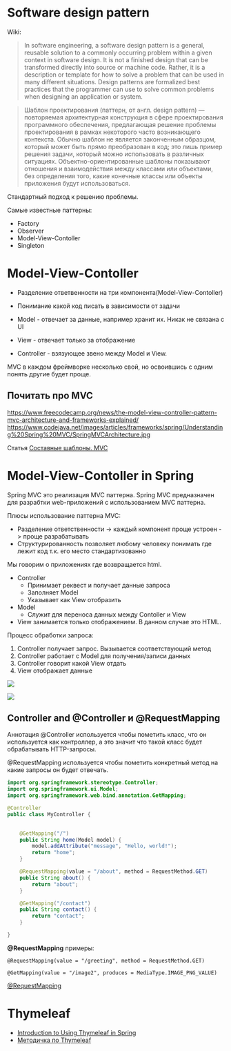 # Software design pattern

Wiki:

>In software engineering, a software design pattern is a general, reusable solution to a commonly occurring problem within a given context in software design. It is not a finished design that can be transformed directly into source or machine code. Rather, it is a description or template for how to solve a problem that can be used in many different situations. Design patterns are formalized best practices that the programmer can use to solve common problems when designing an application or system.

>Шаблон проектирования (паттерн, от англ. design pattern) — повторяемая архитектурная конструкция в сфере проектирования программного обеспечения, предлагающая решение проблемы проектирования в рамках некоторого часто возникающего контекста. Обычно шаблон не является законченным образцом, который может быть прямо преобразован в код; это лишь пример решения задачи, который можно использовать в различных ситуациях. Объектно-ориентированные шаблоны показывают отношения и взаимодействия между классами или объектами, без определения того, какие конечные классы или объекты приложения будут использоваться.

Стандартный подход к решению проблемы.

Самые известные паттерны:

- Factory
- Observer
- Model-View-Contoller
- Singleton

# Model-View-Contoller

- Разделение ответвенности на три компонента(Model-View-Contoller)
- Понимание какой код писать в зависимости от задачи

- Model - отвечает за данные, например хранит их. Никак не связана с UI
- View - отвечает только за отображение
- Controller - взязующее звено между Model и View.

MVC в каждом фреймворке несколько свой, но освоившись с одним понять другие будет проще.


## Почитать про MVC

https://www.freecodecamp.org/news/the-model-view-controller-pattern-mvc-architecture-and-frameworks-explained/
https://www.codejava.net/images/articles/frameworks/spring/Understanding%20Spring%20MVC/SpringMVCArchitecture.jpg

Статья [Составные шаблоны. MVC](https://docs.google.com/document/d/17y80dbR88Pi-JIi10HZgEKrtes_5dN2jPfDlagR2MKA/)

# Model-View-Contoller in Spring

Spring MVC это реализация MVC паттерна. Spring MVC предназначен для разрабтки web-приложений с использованием MVC паттерна.

Плюсы использование паттерна MVC:

- Разделение ответственности -> каждый компонент проще устроен -> проще разрабатывать
- Структурированность позволяет любому человеку понимать где лежит код т.к. его место стандартизованно

Мы говорим о приложениях где возвращается html.

- Controller
    - Принимает реквест и получает данные запроса
    - Заполняет Model
    - Указывает как View отобразить
- Model
    - Служит для переноса данных между Contoller и View
- View занимается только отображением. В данном случае это HTML.

Процесс обработки запроса:

1. Controller получает запрос. Вызывается соответствующий метод
2. Controller работает с Model для получения/записи данных
3. Controller говорит какой View отдать
4. View отображает данные

![](https://www.codejava.net/images/articles/frameworks/spring/Understanding%20Spring%20MVC/SpringMVCArchitecture.jpg)

![](https://terasolunaorg.github.io/guideline/1.0.1.RELEASE/en/_images/RequestLifecycle.png)

## Controller and @Controller и @RequestMapping

Аннотация @Controller используется чтобы пометить класс, что он используется как контроллер, а это значит
что такой класс будет обрабатывать HTTP-запросы.

@RequestMapping используется чтобы пометить конкретный метод на какие запросы он будет отвечать.

```java
import org.springframework.stereotype.Controller;
import org.springframework.ui.Model;
import org.springframework.web.bind.annotation.GetMapping;

@Controller
public class MyController {
    

    @GetMapping("/")
    public String home(Model model) {
        model.addAttribute("message", "Hello, world!");
        return "home";
    }

    @RequestMapping(value = "/about", method = RequestMethod.GET)
    public String about() {
        return "about";
    }

    @GetMapping("/contact")
    public String contact() {
        return "contact";
    }

}
```

**@RequestMapping** примеры:

```
@RequestMapping(value = "/greeting", method = RequestMethod.GET)

@GetMapping(value = "/image2", produces = MediaType.IMAGE_PNG_VALUE)
```


[@RequestMapping](https://www.logicbig.com/tutorials/spring-framework/spring-web-mvc/spring-request-mapping.html)

# Thymeleaf

- [Introduction to Using Thymeleaf in Spring](https://www.baeldung.com/thymeleaf-in-spring-mvc)
- [Методичка по Thymeleaf](https://docs.google.com/document/d/1Alet4zSJQwn4vi7nfFUlQkVw83Zuz-di6qJYeq8_rzg/)

